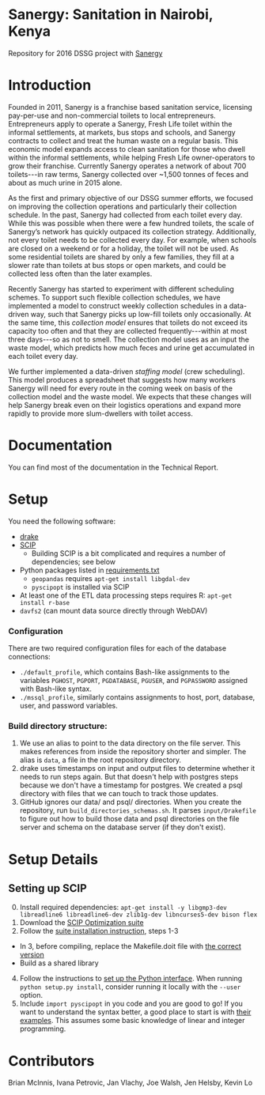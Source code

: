 # Sanergy: Sanitation in Nairobi, Kenya
Repository for 2016 DSSG project with [Sanergy](http://saner.gy/)

# Introduction
Founded in 2011, Sanergy is a franchise based sanitation service, licensing pay-per-use and non-commercial toilets to local entrepreneurs. Entrepreneurs apply to operate a Sanergy, Fresh Life toilet within the informal settlements, at markets, bus stops and schools, and Sanergy contracts to collect and treat the human waste on a regular basis. This economic model expands access to clean sanitation for those who dwell within the informal settlements, while helping Fresh Life owner-operators to grow their franchise. Currently Sanergy operates a network of about 700 toilets---in raw terms, Sanergy collected over ~1,500 tonnes of feces and about as much urine in 2015 alone.

As the first and primary objective of our DSSG summer efforts, we focused on improving the collection operations and particularly their collection schedule. In the past, Sanergy had collected from each toilet every day. While this was possible when there were a few hundred toilets, the scale of Sanergy’s network has quickly outpaced its collection strategy. Additionally, not every toilet needs to be collected every day. For example, when schools are closed on a weekend or for a holiday, the toilet will not be used. As some residential toilets are shared by only a few families, they fill at a slower rate than toilets at bus stops or open markets, and could be collected less often than the later examples.

Recently Sanergy has started to experiment with different scheduling schemes. To support such flexible collection schedules, we have implemented a model to construct weekly collection schedules in a data-driven way, such that Sanergy picks up low-fill toilets only occasionally. At the same time, this *collection model* ensures that toilets do not exceed its capacity too often and that they are collected frequently---within at most three days---so as not to smell. The collection model uses as an input the waste model, which predicts how much feces and urine get accumulated in each toilet every day.

We further implemented a data-driven *staffing model* (crew scheduling). This model produces a spreadsheet that suggests how many workers Sanergy will need for every route in the coming week on basis of the collection model and the waste model. We expects that these changes will help Sanergy break even on their logistics operations and expand more rapidly to provide more slum-dwellers with toilet access.



# Documentation
You can find most of the documentation in the Technical Report.

# Setup
You need the following software:
* [drake](https://github.com/Factual/drake) 
* [SCIP](http://scip.zib.de/)
  * Building SCIP is a bit complicated and requires a number of dependencies; see below
* Python packages listed in [requirements.txt](requirements.txt)
  * `geopandas` requires `apt-get install libgdal-dev`
  * `pyscipopt` is installed via SCIP
* At least one of the ETL data processing steps requires R: `apt-get install r-base`
* `davfs2` (can mount data source directly through WebDAV)

### Configuration

There are two required configuration files for each of the database connections:

* `./default_profile`, which contains Bash-like assignments to the variables
  `PGHOST`, `PGPORT`, `PGDATABASE`, `PGUSER`, and `PGPASSWORD` assigned with Bash-like
  syntax.
* `./mssql_profile`, similarly contains assignments to host, port, database,
  user, and password variables.

### Build directory structure:

1. We use an alias to point to the data directory on the file server. This makes references from inside the repository shorter and simpler. The alias is `data`, a file in the root repository directory.  
2. drake uses timestamps on input and output files to determine whether it needs to run steps again. But that doesn't help with postgres steps because we don't have a timestamp for postgres. We created a psql directory with files that we can touch to track those updates.
3. GitHub ignores our data/ and psql/ directories. When you create the repository, run `build_directories_schemas.sh`. It parses `input/Drakefile` to figure out how to build those data and psql directories on the file server and schema on the database server (if they don't exist).  

Setup Details
========

Setting up SCIP
-------------
0. Install required dependencies: `apt-get install -y libgmp3-dev libreadline6 libreadline6-dev zlib1g-dev libncurses5-dev bison flex`
1. Download the [SCIP Optimization suite](http://scip.zib.de/download.php?fname=scipoptsuite-3.2.1.tgz)
2. Follow the [suite installation instruction](http://scip.zib.de/doc/html/MAKE.php), steps 1-3
  * In 3, before compiling, replace the Makefile.doit file with [the correct version](http://scip.zib.de/download/bugfixes/scip-3.2.1/Makefile.doit)
  * Build as a shared library
4. Follow the instructions to [set up the Python interface](http://scip.zib.de/doc/html/PYTHON_INTERFACE.php). When running `python setup.py install`, consider running it locally with the `--user` option.
5. Include `import pyscipopt` in you code and you are good to go! If you want to understand the syntax better, a good place to start is with [their examples](https://github.com/SCIP-Interfaces/PySCIPOpt/tree/master/examples/finished). This assumes some basic knowledge of linear and integer programming.

# Contributors
Brian McInnis, Ivana Petrovic, Jan Vlachy, Joe Walsh, Jen Helsby, Kevin Lo

